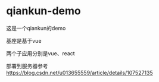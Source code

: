 # qiankun-demo
这是一个qiankun的demo

基座是基于vue

两个子应用分别是vue、react

部署到服务器参考
https://blog.csdn.net/u013655559/article/details/107527135
